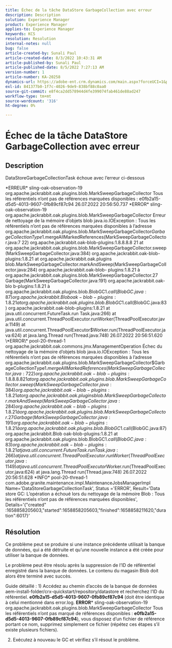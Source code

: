 ```yaml
---
title: Échec de la tâche DataStore GarbageCollection avec erreur
description: Description
solution: Experience Manager
product: Experience Manager
applies-to: Experience Manager
keywords: KCS
resolution: Resolution
internal-notes: null
bug: false
article-created-by: Sunali Paul
article-created-date: 8/3/2022 10:43:31 AM
article-published-by: Sunali Paul
article-published-date: 8/5/2022 7:27:13 AM
version-number: 1
article-number: KA-20258
dynamics-url: https://adobe-ent.crm.dynamics.com/main.aspx?forceUCI=1&pagetype=entityrecord&etn=knowledgearticle&id=9174741c-1913-ed11-b83d-0022480867fb
exl-id: 841377b0-1f7c-4026-9de9-838bf88c0aa0
source-git-commit: e8f4ca2dd578944d4fe399074fab461de88ad247
workflow-type: tm+mt
source-wordcount: '316'
ht-degree: 0%

---
```


# Échec de la tâche DataStore GarbageCollection avec erreur

## Description


DataStoreGarbageCollectionTask échoue avec l’erreur ci-dessous

\*ERREUR\* sling-oak-observation-19 org.apache.jackrabbit.oak.plugins.blob.MarkSweepGarbageCollector Tous les référentiels n’ont pas de références marquées disponibles : e0fb2a15-d5d5-4013-9607-0fb89cf87c94 26.07.2022 20:56:50.737 \*ERROR\* sling-oak-observation-19 org.apache.jackrabbit.oak.plugins.blob.MarkSweepGarbageCollector Erreur de nettoyage de la mémoire d’objets blob java.io.IOException : Tous les référentiels n’ont pas de références marquées disponibles à l’adresse org.apache.jackrabbit.oak.plugins.blob.MarkSweepGarbageCollector$GarbageCollectionType$1.mergeAllMarkedReferences(MarkSweepGarbageCollector.java:7 22) org.apache.jackrabbit.oak-blob-plugins:1.8.8.8.8 21 at org.apache.jackrabbit.oak.plugins.blob.MarkSweepGarbageCollector.sweep(MarkSweepGarbageCollector.java:384) org.apache.jackrabbit.oak-blob-plugins:1.8.21 at org.apache.jackrabbit.oak.plugins blob.MarkSweepGarbageCollector.markAndSweep(MarkSweepGarbageCollector.java:284) org.apache.jackrabbit.oak-blob- plugins:1.8.21 à org.apache.jackrabbit.oak.plugins.blob.MarkSweepGarbageCollector.27 Garbage(MarkSweepGarbageCollector.java:191) org.apache.jackrabbit.oak-blo b-plugins:1.8.21 à org.apache.jackrabbit.oak.plugins.blob.BlobGC$1.call(BlobGC.java:87) org.apache.jackrabbit.Blob oak-blob-plugins:1.8.21 at org.apache.jackrabbit.oak.plugins.blob.BlobGC$1.call(BlobGC.java:83) org.apache.jackrabbit.oak-blob-plugins:1.8.21 at java.util.concurrent.FutureTask.run Task.java:266) at java.util.concurrent.ThreadPoolExecutor.runWorker(ThreadPoolExecutor.java:1149) at java.util.concurrent.ThreadPoolExecutor$Worker.run(ThreadPoolExecutor.java:624) at java.lang.Thread run(Thread.java:748) 26.07.2022 20:56:51.620 \*ERROR\* pool-20-thread-1 org.apache.jackrabbit.oak.commons.jmx.ManagementOperation Échec du nettoyage de la mémoire d’objets blob java.io.IOException : Tous les référentiels n’ont pas de références marquées disponibles à l’adresse org.apache.jackrabbit.oak.plugins.blob.MarkSweepGarbageCollector$GarbageCollectionType$1.mergeAllMarkedReferences(MarkSweepGarbageCollector.java:7 22) org.apache.jackrabbit.oak-blob-plugins:1.8.8.8.8 21 at org.apache.jackrabbit.oak.plugins.blob.MarkSweepGarbageCollector.sweep(MarkSweepGarbageCollector.java:384) org.apache.jackrabbit.oak-blob-plugins:1.8.21 at org.apache.jackrabbit.oak.plugins blob.MarkSweepGarbageCollector.markAndSweep(MarkSweepGarbageCollector.java:284) org.apache.jackrabbit.oak-blob- plugins:1.8.21 à org.apache.jackrabbit.oak.plugins.blob.MarkSweepGarbageCollector.27 Garbage(MarkSweepGarbageCollector.java:191) org.apache.jackrabbit.oak-blo b-plugins:1.8.21 à org.apache.jackrabbit.oak.plugins.blob.BlobGC$1.call(BlobGC.java:87) org.apache.jackrabbit.Blob oak-blob-plugins:1.8.21 at org.apache.jackrabbit.oak.plugins.blob.BlobGC$1.call(BlobGC.java:83) org.apache.jackrabbit.oak-blob-plugins:1.8.21 at java.util.concurrent.FutureTask.run Task.java:266) at java.util.concurrent.ThreadPoolExecutor.runWorker(ThreadPoolExecutor.java:1149) at java.util.concurrent.ThreadPoolExecutor$Worker.run(ThreadPoolExecutor.java:624) at java.lang.Thread run(Thread.java:748) 26.07.2022 20:56:51.628 \*INFO\* pool-20-thread-1 com.adobe.granite.maintenance.impl.MaintenanceJobsManagerImpl Name=&#39;DataStoreGarbageCollectionTask&#39;, Status =&#39;ERROR&#39;, Result=&#39;Data store GC: L’opération a échoué lors du nettoyage de la mémoire Blob : Tous les référentiels n’ont pas de références marquées disponibles&#39;, Details=&#39;{&quot;created&quot; :1658858205603,&quot;started&quot;:1658858205603,&quot;finished&quot;:1658858211620,&quot;duration&quot;:6017}&#39;


## Résolution


Ce problème peut se produire si une instance précédente utilisait la banque de données, qui a été détruite et qu’une nouvelle instance a été créée pour utiliser la banque de données.

Le problème peut être résolu après la suppression de l’ID de référentiel enregistré dans la banque de données. Le contenu du magasin Blob doit alors être terminé avec succès.

Guide détaillé : 1) Accédez au chemin d’accès de la banque de données aem-install-folder/crx-quickstart/repository/datastore et recherchez l’ID du référentiel. <b>e0fb2a15-d5d5-4013-9607-0fb89cf87c94</b> (doit être identique à celui mentionné dans error.log. <b>ERROR</b>\* sling-oak-observation-19 org.apache.jackrabbit.oak.plugins.blob.MarkSweepGarbageCollector Tous les référentiels n’ont pas marqué de références disponibles : <b>e0fb2a15-d5d5-4013-9607-0fb89cf87c94</b>), vous disposez d’un fichier de référence portant ce nom, supprimez simplement ce fichier (répétez ces étapes s’il existe plusieurs fichiers).

2) Exécutez à nouveau le GC et vérifiez s’il résout le problème.
